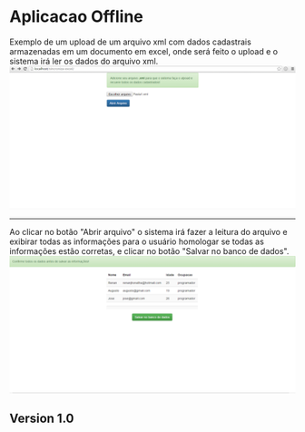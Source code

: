 Aplicacao Offline
=========
Exemplo de um upload de um arquivo xml com dados cadastrais armazenadas em um documento em excel, onde será feito o upload e o sistema irá ler os dados do arquivo xml.
![alt tag](https://github.com/renankabal/aplicacao-offline/blob/master/imagens/index.png)


----
Ao clicar no botão "Abrir arquivo" o sistema irá fazer a leitura do arquivo e exibirar todas as informações para o usuário homologar se todas as informações estão corretas, e clicar no botão "Salvar no banco de dados".
![alt tag](https://github.com/renankabal/aplicacao-offline/blob/master/imagens/ver_antes_de_enviar.png)


Version 1.0
----

